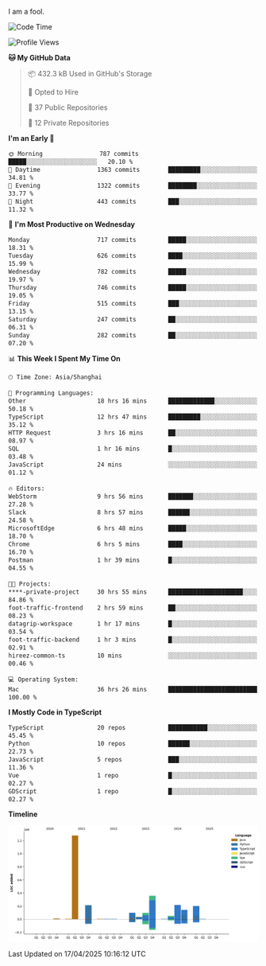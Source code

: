 I am a fool.

<!--START_SECTION:waka-->
![Code Time](http://img.shields.io/badge/Code%20Time-2%2C896%20hrs%207%20mins-blue)

![Profile Views](http://img.shields.io/badge/Profile%20Views-1-blue)

**🐱 My GitHub Data** 

> 📦 432.3 kB Used in GitHub's Storage 
 > 
> 💼 Opted to Hire
 > 
> 📜 37 Public Repositories 
 > 
> 🔑 12 Private Repositories 
 > 
**I'm an Early 🐤** 

```text
🌞 Morning                787 commits         █████░░░░░░░░░░░░░░░░░░░░   20.10 % 
🌆 Daytime                1363 commits        █████████░░░░░░░░░░░░░░░░   34.81 % 
🌃 Evening                1322 commits        ████████░░░░░░░░░░░░░░░░░   33.77 % 
🌙 Night                  443 commits         ███░░░░░░░░░░░░░░░░░░░░░░   11.32 % 
```
📅 **I'm Most Productive on Wednesday** 

```text
Monday                   717 commits         █████░░░░░░░░░░░░░░░░░░░░   18.31 % 
Tuesday                  626 commits         ████░░░░░░░░░░░░░░░░░░░░░   15.99 % 
Wednesday                782 commits         █████░░░░░░░░░░░░░░░░░░░░   19.97 % 
Thursday                 746 commits         █████░░░░░░░░░░░░░░░░░░░░   19.05 % 
Friday                   515 commits         ███░░░░░░░░░░░░░░░░░░░░░░   13.15 % 
Saturday                 247 commits         ██░░░░░░░░░░░░░░░░░░░░░░░   06.31 % 
Sunday                   282 commits         ██░░░░░░░░░░░░░░░░░░░░░░░   07.20 % 
```


📊 **This Week I Spent My Time On** 

```text
🕑︎ Time Zone: Asia/Shanghai

💬 Programming Languages: 
Other                    18 hrs 16 mins      █████████████░░░░░░░░░░░░   50.18 % 
TypeScript               12 hrs 47 mins      █████████░░░░░░░░░░░░░░░░   35.12 % 
HTTP Request             3 hrs 16 mins       ██░░░░░░░░░░░░░░░░░░░░░░░   08.97 % 
SQL                      1 hr 16 mins        █░░░░░░░░░░░░░░░░░░░░░░░░   03.48 % 
JavaScript               24 mins             ░░░░░░░░░░░░░░░░░░░░░░░░░   01.12 % 

🔥 Editors: 
WebStorm                 9 hrs 56 mins       ███████░░░░░░░░░░░░░░░░░░   27.28 % 
Slack                    8 hrs 57 mins       ██████░░░░░░░░░░░░░░░░░░░   24.58 % 
MicrosoftEdge            6 hrs 48 mins       █████░░░░░░░░░░░░░░░░░░░░   18.70 % 
Chrome                   6 hrs 5 mins        ████░░░░░░░░░░░░░░░░░░░░░   16.70 % 
Postman                  1 hr 39 mins        █░░░░░░░░░░░░░░░░░░░░░░░░   04.55 % 

🐱‍💻 Projects: 
****-private-project     30 hrs 55 mins      █████████████████████░░░░   84.86 % 
foot-traffic-frontend    2 hrs 59 mins       ██░░░░░░░░░░░░░░░░░░░░░░░   08.23 % 
datagrip-workspace       1 hr 17 mins        █░░░░░░░░░░░░░░░░░░░░░░░░   03.54 % 
foot-traffic-backend     1 hr 3 mins         █░░░░░░░░░░░░░░░░░░░░░░░░   02.91 % 
hireez-common-ts         10 mins             ░░░░░░░░░░░░░░░░░░░░░░░░░   00.46 % 

💻 Operating System: 
Mac                      36 hrs 26 mins      █████████████████████████   100.00 % 
```

**I Mostly Code in TypeScript** 

```text
TypeScript               20 repos            ███████████░░░░░░░░░░░░░░   45.45 % 
Python                   10 repos            ██████░░░░░░░░░░░░░░░░░░░   22.73 % 
JavaScript               5 repos             ███░░░░░░░░░░░░░░░░░░░░░░   11.36 % 
Vue                      1 repo              █░░░░░░░░░░░░░░░░░░░░░░░░   02.27 % 
GDScript                 1 repo              █░░░░░░░░░░░░░░░░░░░░░░░░   02.27 % 
```



**Timeline**

![Lines of Code chart](https://raw.githubusercontent.com/VeejaLiu/VeejaLiu/master/assets/bar_graph.png)


 Last Updated on 17/04/2025 10:16:12 UTC
<!--END_SECTION:waka-->
